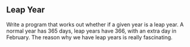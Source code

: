 ## Leap Year
Write a program that works out whether if a given year is a leap year. A normal year has 365 days, leap years have 366, with an extra day in February. The reason why we have leap years is really fascinating.

